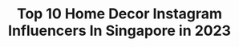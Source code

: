 ---
title: Top 10 Home Decor Instagram Influencers In Singapore in 2023
description: >-
  Find top home decor Instagram influencers in Singapore in 2023. Most popular hashtags: #stayhome #homedecor #cute #plants.
platform: Instagram
hits: 8
text_top: Analyze the most popular Instagram influencers on inBeat.
text_bottom: Our database aggregates 8 Instagram influencers like this in Singapore for you to connect with.
profiles:
  - username: "esteezaki"
    fullname: >-
      𝑬𝒔𝒕𝒆𝒆 & 𝒁𝒂𝒌𝒊
    bio: >-
      🔸Reno/I.D @idah.interior 🌿HomeFragrance @ma.homefragrance 🔹️HomeDecor @esteezaki.lux 👨‍👩‍👧‍👦Maya Alessandra&Zayn Isaac
    location: "Singapore"
    followers: 17341
    engagement: 461
    commentsToLikes: 0.017986
    id: ck14ihsm4fgw30i19gw5ypwg2
    verified: false
    hashtags: "#mayaalessandra, #zaynisaac, #family, #siblings"
  - username: "germaine.ttran"
    fullname: >-
      Germaine✨ TRAVEL & FASHION
    bio: >-
      👩🏻‍🎨Visual Storyteller & Creative 👾Twerking in my PJs 📷Intl. publ in UK Harper’s Bazaar,HelloBali &> 📍🏡 #singapore🇸🇬 👇🏼Blog
    location: "Singapore"
    followers: 50225
    engagement: 258
    commentsToLikes: 0.101404
    id: ck5c8rdama2wt0i11hxyfd2wx
    verified: false
    hashtags: "#coldstoragesg, #livemoremagic, #posttheordinary, #sghomes"
  - username: "everestsays"
    fullname: >-
      E v e r e s t
    bio: >-
      D R E A M S | L O V E S | T R A V E L S New YouTube Video 👇🏻
    location: "Singapore"
    followers: 17221
    engagement: 176
    commentsToLikes: 0.091809
    id: ck9woqvmo67u80j78d89v3vbd
    verified: false
    hashtags: "#ootdsg, #partipost, #uniqlo, #stayhome"
  - username: "nadiahmdin"
    fullname: >-
      Nadiah M.Din
    bio: >-
      🎬 Tv/Film Actor & Host 👩🏽 🇸🇬Javanese and Pakistani. #asktherevertiglive #lapouponsmaison #lespouponsdecor @lespoupons.sg 📧-Nmdin.official@gmail.com
    location: "Singapore"
    followers: 158221
    engagement: 144
    commentsToLikes: 0.046027
    id: ck0u2a0v2zdx90i19cggrb9qg
    verified: true
    hashtags: "#asktherevert, #nomadseries, #asktherevertqna, #lapouponsmaison"
  - username: "beautifulbuns_sg"
    fullname: >-
      Cheryl 세린 🙋🏻
    bio: >-
      Editor, Ex-journalist, Multi-award-winning beauty blogger HerWorld Beauty Awards Judge HerWorldPlus SMA Beauty Winner ‘16 Most Popular Beauty Blog ‘15
    location: "Singapore"
    followers: 35746
    engagement: 144
    commentsToLikes: 0.100739
    id: ck5cb6rp1euka0i11zuuwh70y
    verified: false
    hashtags: "#liptint, #redlipstick, #guerlain, #instabeauty"
  - username: "gayatriisingh"
    fullname: >-
      Gayatri Singh-Culinary Nirvana
    bio: >-
      #food | #recipes | #lifestyle •trained chef•recipe developer •photographer•thermomix chef & teacher #culinarynirvana DM for Collabs Tap👇🏼for recipes
    location: "Singapore"
    followers: 37286
    engagement: 103
    commentsToLikes: 0.226808
    id: ck5q80oyr3xfs0i11vvgn5phe
    verified: false
    hashtags: "#stylingmyseasons, #incredibleindia, #nothingisordinary, #food52community"
  - username: "riverbirchthreads"
    fullname: >-
      RiverBirchThreads
    bio: >-
      Olivia SG 🚩Toronto, Canada Fibre Artist 📣 Custom Orders Currently Paused until August 2020
    location: "Singapore"
    followers: 108860
    engagement: 313
    commentsToLikes: 0.011851
    id: ck0w1tj6il2nn0i19fd18p1h9
    verified: false
    hashtags: "#handmade, #stitchfix, #threadpainting, #artistsoninstagram"
  - username: "adridwitomo"
    fullname: >-
      Adri Dwitomo | 𝗗𝗨𝗧
    bio: >-
      ☠️ Geeky Emo Musician 🇮🇩🇸🇬 🖤 @cryheartsofficial 🦊 @iweardut ↡ LISTEN TO 'BERHENTI BERHARAP' ON SPOTIFY ↡
    location: "Singapore"
    followers: 8849
    engagement: 670
    commentsToLikes: 0.037617
    id: ck0vvvdnoqxn90i196s6hkho9
    verified: false
    hashtags: "#letsplay, #dut, #reaksianakemo, #react"
---